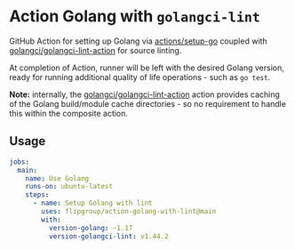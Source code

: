 # Action Golang with `golangci-lint`

GitHub Action for setting up Golang via [actions/setup-go](https://github.com/actions/setup-go) coupled with [golangci/golangci-lint-action](https://github.com/golangci/golangci-lint-action) for source linting.

At completion of Action, runner will be left with the desired Golang version, ready for running additional quality of life operations - such as `go test`.

**Note:** internally, the [golangci/golangci-lint-action](https://github.com/golangci/golangci-lint-action) action provides caching of the Golang build/module cache directories - so no requirement to handle this within the composite action.

## Usage

```yaml
jobs:
  main:
    name: Use Golang
    runs-on: ubuntu-latest
    steps:
      - name: Setup Golang with lint
        uses: flipgroup/action-golang-with-lint@main
        with:
          version-golang: ~1.17
          version-golangci-lint: v1.44.2
```
